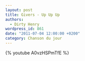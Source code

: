 ```yaml
---
layout: post
title: Givers - Up Up Up
authors:
  - Dirty Henry
wordpress_id: 861
date: "2011-07-04 12:00:00 +0200"
category: Chanson du jour
---
```


{% youtube A0vzHSPmTfE %}
